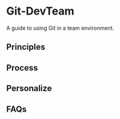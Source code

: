 # Git-DevTeam

A guide to using Git in a team environment.  

## Principles

## Process

## Personalize

## FAQs
